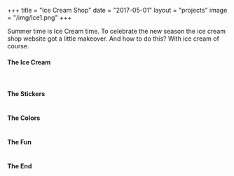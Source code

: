 +++
title = "Ice Cream Shop"
date = "2017-05-01"
layout = "projects"
image = "/img/Ice1.png"
+++


Summer time is Ice Cream time. To celebrate the new season the ice cream shop website got a little makeover. And how to do this? With ice cream of course.

<h4>The Ice Cream</h4>

<div class="ice-img-grid">
	<img src="/img/Ice1.png" alt="">
	<img src="/img/Ice2.png" alt="">
	<img src="/img/Ice3.png" alt="">
	<img src="/img/Ice4.png" alt="">
	<img src="/img/Ice5.png" alt="">
	<img src="/img/Ice6.png" alt="">
</div>


<h4>The Stickers</h4>

<div class="ice-cream-breit">
	<img src="/img/StickerAll.png" alt="">
</div>


<h4>The Colors</h4>

<div class="ice-cream-schmal">
	<img src="/img/IceColorPalette.png" alt="">
</div>




<h4>The Fun</h4>

<div class="ice-cream-breit">
	<img src="/img/IceKids.png" alt="">
</div>

<!-- <div class="ice-cream-breit">
	<img src="/img/IceForms.png" alt="">
</div> -->

<div class="ice-cream-breit">
	<img src="/img/IceFreeForms.png" alt="">
</div>


<div class="ice-cream-breit">
	<img src="/img/IceCreamParty.png" alt="">
</div>

<h4>The End</h4>